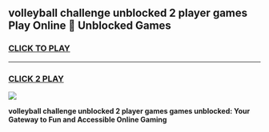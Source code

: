 
## volleyball challenge unblocked 2 player games Play Online 👋 Unblocked Games
<h3>
<a href="https://premium.freeplayer.one?title=volleyball_challenge_unblocked_2_player_games&ref=19F">CLICK TO PLAY</a></h3>
<hr>

<h3>
<a href="https://premium.freeplayer.one?title=volleyball_challenge_unblocked_2_player_games&ref=19F">CLICK 2 PLAY</a>
  
</h3>

<a href="https://premium.freeplayer.one?title=volleyball_challenge_unblocked_2_player_games&ref=19F"><img src="https://clearcache.store/games.png"></a>


**volleyball challenge unblocked 2 player games games unblocked: Your Gateway to Fun and Accessible Online Gaming**
